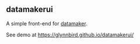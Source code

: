 ## datamakerui

A simple front-end for [datamaker](https://github.com/glynnbird/datamaker).

See demo at https://glynnbird.github.io/datamakerui/ 